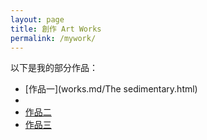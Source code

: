 ```yaml
---
layout: page
title: 創作 Art Works
permalink: /mywork/
---
```


以下是我的部分作品：

- [作品一](works.md/The sedimentary.html)
- 
- [作品二](works/work2.html)  
- [作品三](works/work3.html)

